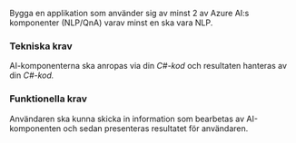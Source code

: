 Bygga en applikation som använder sig av minst 2 av Azure AI:s komponenter (NLP/QnA) varav minst en ska vara NLP.

### Tekniska krav

AI-komponenterna ska anropas via din *C#-kod* och resultaten hanteras av din *C#-kod.*

### Funktionella krav

Användaren ska kunna skicka in information som bearbetas av AI-komponenten och sedan presenteras resultatet för användaren.
